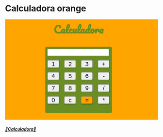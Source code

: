 # Calculadora orange
![calculadora](https://github.com/lrolivera/Calculadora-orange/blob/master/calculadora.jpeg)
<h5> <a href="https://calculadora-orange.netlify.app/"> 🍊Calculadora🍊 </a> <h5>
 
